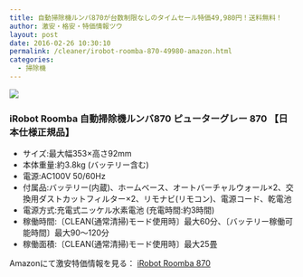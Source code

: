 ```yaml
---
title: 自動掃除機ルンバ870が台数制限なしのタイムセール特価49,980円！送料無料！
author: 激安・格安・特価情報ツウ
layout: post
date: 2016-02-26 10:30:10
permalink: /cleaner/irobot-roomba-870-49980-amazon.html
categories:
  - 掃除機
---
```

<div class="img-bg2 img_L">
  <a href="//www.amazon.co.jp/gp/product/B00J5ZBVFY/ref=as_li_qf_sp_asin_il?ie=UTF8&camp=247&creative=1211&creativeASIN=B00J5ZBVFY&linkCode=as2&tag=tokkajohotsu-22"><img border="0" src="//ws-fe.amazon-adsystem.com/widgets/q?_encoding=UTF8&ASIN=B00J5ZBVFY&Format=_SL250_&ID=AsinImage&MarketPlace=JP&ServiceVersion=20070822&WS=1&tag=tokkajohotsu-22" ></a><img src="//ir-jp.amazon-adsystem.com/e/ir?t=tokkajohotsu-22&l=as2&o=9&a=B00J5ZBVFY" width="1" height="1" border="0" alt="" style="border:none !important; margin:0px !important;" />
</div>

### iRobot Roomba 自動掃除機ルンバ870 ピューターグレー 870 【日本仕様正規品】
<!--more-->

* サイズ:最大幅353×高さ92mm
* 本体重量:約3.8kg (バッテリー含む)
* 電源:AC100V 50/60Hz
* 付属品:バッテリー(内蔵)、ホームベース、オートバーチャルウォール×2、交換用ダストカットフィルター×2、リモナビ(リモコン)、電源コード、乾電池
* 電源方式:充電式ニッケル水素電池 (充電時間:約3時間)
* 稼働時間:〔CLEAN(通常清掃)モード使用時〕最大60分、〔バッテリー稼働可能時間〕最大90～120分
* 稼働面積:〔CLEAN(通常清掃)モード使用時〕最大25畳

Amazonにて激安特価情報を見る： <a href="//www.amazon.co.jp/gp/product/B00J5ZBVFY/ref=as_li_qf_sp_asin_il?ie=UTF8&camp=247&creative=1211&creativeASIN=B00J5ZBVFY&linkCode=as2&tag=tokkajohotsu-22" target="_blank"><span class="fs150p">iRobot Roomba 870</span></a>